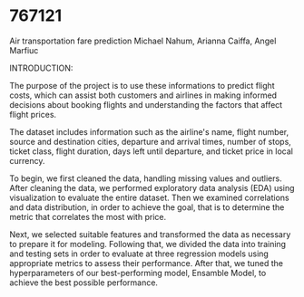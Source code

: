 # 767121
Air transportation fare prediction Michael Nahum, Arianna Caiffa, Angel Marfiuc

INTRODUCTION:

The purpose of the project is to use these informations to predict flight costs, which can assist both customers and airlines in making informed decisions about booking flights and understanding the factors that affect flight prices.

The dataset includes information such as the airline's name, flight number, source and destination cities, departure and arrival times, number of stops, ticket class, flight duration, days left until departure, and ticket price in local currency.

To begin, we first cleaned the data, handling missing values and outliers. After cleaning the data, we performed exploratory data analysis (EDA) using visualization to evaluate the entire dataset. Then we examined correlations and data distribution, in order to achieve the goal, that is to determine the metric that correlates the most with price.

Next, we selected suitable features and transformed the data as necessary to prepare it for modeling. 
Following that, we divided the data into training and testing sets in order to evaluate at three regression models using appropriate metrics to assess their performance. 
After that, we tuned the hyperparameters of our best-performing model, Ensamble Model, to achieve the best possible performance. 
